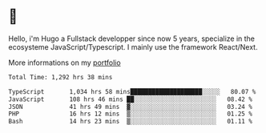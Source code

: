 # 👋 

Hello, i'm Hugo a Fullstack developper since now 5 years, specialize in the ecosysteme JavaScript/Typescript. I mainly use the framework React/Next.

More informations on my [portfolio](https://hcampos.fr)

<!--START_SECTION:waka-->

```txt
Total Time: 1,292 hrs 38 mins

TypeScript       1,034 hrs 58 mins████████████████████░░░░░   80.07 %
JavaScript       108 hrs 46 mins ██░░░░░░░░░░░░░░░░░░░░░░░   08.42 %
JSON             41 hrs 49 mins  ▓░░░░░░░░░░░░░░░░░░░░░░░░   03.24 %
PHP              16 hrs 12 mins  ▒░░░░░░░░░░░░░░░░░░░░░░░░   01.25 %
Bash             14 hrs 23 mins  ▒░░░░░░░░░░░░░░░░░░░░░░░░   01.11 %
```

<!--END_SECTION:waka-->
